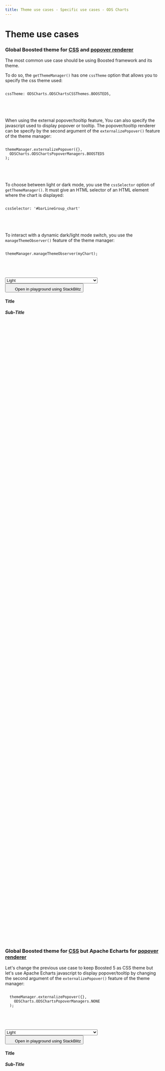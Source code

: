```yaml
---
title: Theme use cases - Specific use cases - ODS Charts
---
```


<div class="title-bar">
  <div class="container-xxl">
    <h1 class="display-1">Theme use cases</h1>
  </div>
</div>
<div class="container-xxl pt-3">
  <div class="card w-100">
    <div class="card-body">
      <h3 class="card-title">Global <span class="text-primary">Boosted</span> theme for <u>CSS</u> and <u>popover renderer</u></h3>
      <p class="card-text pe-5">The most common use case should be using Boosted framework and its theme.</p>
      <p class="card-text pe-5">
        To do so, the <code>getThemeManager()</code> has one <code>cssTheme</code> option that allows you to specify the css theme used:
        <code>
          <pre>
cssTheme: ODSCharts.ODSChartsCSSThemes.BOOSTED5,
          </pre>
        </code>
      </p>
      <p>
        When using the external popover/tooltip feature, You can also specify the javascript used to display popover or tooltip. The popover/tooltip renderer can be specify by the second argument of the <code>externalizePopover()</code> feature of the theme manager:
        <code>
          <pre>
themeManager.externalizePopover({},
  ODSCharts.ODSChartsPopoverManagers.BOOSTED5
);
      </pre>
        </code>
      </p>
      <p>
        To choose between light or dark mode, you use the <code>cssSelector</code> option of <code>getThemeManager()</code>. It must give an HTML selector of an HTML element where the chart is displayed:
        <code>
          <pre>
cssSelector: '#barLineGroup_chart'
      </pre
          >
        </code>
      </p>
      <p>
        To interact with a dynamic dark/light mode switch, you use the <code>manageThemeObserver()</code> feature of the theme manager:
        <code>
          <pre>
themeManager.manageThemeObserver(myChart);
      </pre
          >
        </code>
      </p>
      <select class="form-select float-end" style="width: 300px" aria-label="Default select example" onchange="document.querySelector('#t1-htmlId>div').setAttribute('data-bs-theme',this.value)">
        <option value="dark">Dark</option>
        <option value="light" selected>Light</option>
      </select>
      <button class="btn btn-icon btn-outline-secondary btn-edit" data-bs-toggle="tooltip" data-bs-placement="top" data-bs-title="Open in playground">
        <svg width="1.25rem" height="1.25rem" fill="currentColor" aria-hidden="true">
          <use xlink:href="#lightning-charge-fill" />
        </svg>
        <span class="visually-hidden">Open in playground using StackBlitz</span>
      </button>
      <div id="t1-htmlId">
        <div data-bs-theme="light">
          <div class="chart_title overflow-hidden">
            <h4 class="display-4 mx-3 mb-1 mt-3">Title</h4>
            <h5 class="display-5 mx-3 mb-1 mt-0">Sub-Title</h5>
          </div>
          <div id="t1-barLineGroup_holder_with_legend" style="flex-grow: 1; flex-shrink: 1; display: flex; flex-direction: column">
            <div id="t1-barLineGroup_holder">
              <div id="t1-barLineGroup_chart" style="width: 100%; height: 50vh" class="position-relative"></div>
            </div>
            <div id="t1-barLineGroup_legend"></div>
          </div>
        </div>
      </div>
      <script>
        addViewCode('t1-');
      </script>
    </div>

  </div>
  <script id="t1-codeId">
    ///////////////////////////////////////////////////
    // Used data
    ///////////////////////////////////////////////////

    // this is the data to be displayed
    var dataOptions = {
      xAxis: {
        type: 'category',
        data: ['Jan', 'Feb', 'Mar', 'Apr', 'May', 'Jun'],
      },
      yAxis: {},
      series: [
        {
          data: [10, 22, 28.8956454657, 23, 19, 15],
          type: 'bar',
        },
        {
          data: [28.8956454657, 23, 19, 15, 18, 12],
          type: 'bar',
        },
        {
          data: [12, 28.8956454657, 23, 15, 15, 18],
          type: 'line',
        },
      ],
      legend: {
        data: ['label 0', 'label 1', 'label 2'],
      },
    };

    ///////////////////////////////////////////////////
    // ODSCharts
    ///////////////////////////////////////////////////
    // Build the theme
    var themeManager = ODSCharts.getThemeManager({
      cssTheme: ODSCharts.ODSChartsCSSThemes.BOOSTED5,
      cssSelector: '#t1-barLineGroup_chart',
    });

    // register this theme to echarts
    echarts.registerTheme(themeManager.name, themeManager.theme);

    // get the chart holder and initiate it with the generated theme
    var div = document.getElementById('t1-barLineGroup_chart');
    var myChart = echarts.init(div, themeManager.name, {
      renderer: 'svg',
    });

    // Set the data to be displayed.
    themeManager.setDataOptions(dataOptions);
    // Register the externalization of the legend.
    themeManager.externalizeLegends(myChart, '#t1-barLineGroup_legend');
    // Manage window size changed
    themeManager.manageChartResize(myChart, 't1-barLineGroup_chart');
    // Automatically manage data-bs-theme attribute change. Only needed if you want the
    // chart to automatically react to the global light or dark theme change
    themeManager.manageThemeObserver(myChart);
    // Register the externalization of the tooltip/popup
    themeManager.externalizePopover({}, ODSCharts.ODSChartsPopoverManagers.BOOSTED5);
    // Display the chart using the configured theme and data.
    myChart.setOption(themeManager.getChartOptions());

  </script>

  <div class="card w-100 mt-3">
    <div class="card-body">
      <h3 class="card-title">Global <span class="text-primary">Boosted</span> theme for <u>CSS</u> but <span class="text-primary">Apache Echarts</span> for <u>popover renderer</u></h3>
      <p class="pe-5">
        Let's change the previous use case to keep Boosted 5 as CSS theme but let's use Apache Echarts javascript to display popover/tooltip by changing the second argument of the <code>externalizePopover()</code> feature of the theme manager:
        <code>
          <pre>
  themeManager.externalizePopover({},
    ODSCharts.ODSChartsPopoverManagers.NONE
  );
          </pre>
        </code>
      </p>
      <select class="form-select float-end" style="width: 300px" aria-label="Default select example" onchange="document.querySelector('#t2-htmlId>div').setAttribute('data-bs-theme',this.value)">
        <option value="dark">Dark</option>
        <option value="light" selected>Light</option>
      </select>
      <button class="btn btn-icon btn-outline-secondary btn-edit" data-bs-toggle="tooltip" data-bs-placement="top" data-bs-title="Open in playground">
        <svg width="1.25rem" height="1.25rem" fill="currentColor" aria-hidden="true">
          <use xlink:href="#lightning-charge-fill" />
        </svg>
        <span class="visually-hidden">Open in playground using StackBlitz</span>
      </button>
      <div id="t2-htmlId">
        <div data-bs-theme="light">
          <div class="chart_title overflow-hidden">
            <h4 class="display-4 mx-3 mb-1 mt-3">Title</h4>
            <h5 class="display-5 mx-3 mb-1 mt-0">Sub-Title</h5>
          </div>
          <div id="t2-barLineGroup_holder_with_legend" style="flex-grow: 1; flex-shrink: 1; display: flex; flex-direction: column">
            <div id="t2-barLineGroup_holder">
              <div id="t2-barLineGroup_chart" style="width: 100%; height: 50vh" class="position-relative"></div>
            </div>
            <div id="t2-barLineGroup_legend"></div>
          </div>
        </div>
      </div>
      <script>
        addViewCode('t2-');
      </script>
    </div>

  </div>
  <script id="t2-codeId">
    ///////////////////////////////////////////////////
    // Used data
    ///////////////////////////////////////////////////

    // this is the data to be displayed
    var dataOptions = {
      xAxis: {
        type: 'category',
        data: ['Jan', 'Feb', 'Mar', 'Apr', 'May', 'Jun'],
      },
      yAxis: {},
      series: [
        {
          data: [10, 22, 28.8956454657, 23, 19, 15],
          type: 'bar',
        },
        {
          data: [28.8956454657, 23, 19, 15, 18, 12],
          type: 'bar',
        },
        {
          data: [12, 28.8956454657, 23, 15, 15, 18],
          type: 'line',
        },
      ],
      legend: {
        data: ['label 0', 'label 1', 'label 2'],
      },
    };

    ///////////////////////////////////////////////////
    // ODSCharts
    ///////////////////////////////////////////////////
    // Build the theme
    var themeManager = ODSCharts.getThemeManager({
      cssTheme: ODSCharts.ODSChartsCSSThemes.BOOSTED5,
      cssSelector: '#t2-barLineGroup_chart',
    });

    // register this theme to echarts
    echarts.registerTheme(themeManager.name, themeManager.theme);

    // get the chart holder and initiate it with the generated theme
    var div = document.getElementById('t2-barLineGroup_chart');
    var myChart = echarts.init(div, themeManager.name, {
      renderer: 'svg',
    });

    // Set the data to be displayed.
    themeManager.setDataOptions(dataOptions);
    // Register the externalization of the legend.
    themeManager.externalizeLegends(myChart, '#t2-barLineGroup_legend');
    // Manage window size changed
    themeManager.manageChartResize(myChart, 't2-barLineGroup_chart');
    // Automatically manage data-bs-theme attribute change. Only needed if you want the
    // chart to automatically react to the global light or dark theme change
    themeManager.manageThemeObserver(myChart);
    // Register the externalization of the tooltip/popup
    themeManager.externalizePopover({}, ODSCharts.ODSChartsPopoverManagers.NONE);
    // Display the chart using the configured theme and data.
    myChart.setOption(themeManager.getChartOptions());

  </script>

  <div class="card w-100 mt-3">
    <div class="card-body">
      <h3 class="card-title"><span class="text-primary">ODS Charts</span> embedded <u>CSS</u> theme and <span class="text-primary">Apache Echarts</span> <u>popover renderer</u></h3>
      <p class="pe-5">
        Some ODS Charts usage may be independent from Boosted. For that, ODS Charts has a minimal CSS embedded. To use it, change the <code>cssTheme</code> option of <code>getThemeManager()</code> with:
        <code>
          <pre>
cssTheme: ODSCharts.ODSChartsCSSThemes.NONE,
          </pre>
        </code>
      </p>
      <p>
        You still can use a dark/light theme mode by adding the <code>ods-charts-context</code> class and <code>data-bs-theme</code> attribute on the graph element holder:
        <code>
          <pre>

&lt;div class="ods-charts-context" data-bs-theme="light"&gt;

</pre>
</code>
</p>
<select class="form-select float-end" style="width: 300px" aria-label="Default select example" onchange="document.querySelector('#t3-htmlId>div').setAttribute('data-bs-theme',this.value)">
<option value="dark">Dark</option>
<option value="light" selected>Light</option>
</select>
      <button class="btn btn-icon btn-outline-secondary btn-edit" data-bs-toggle="tooltip" data-bs-placement="top" data-bs-title="Open in playground">
        <svg width="1.25rem" height="1.25rem" fill="currentColor" aria-hidden="true">
          <use xlink:href="#lightning-charge-fill" />
        </svg>
        <span class="visually-hidden">Open in playground using StackBlitz</span>
      </button>
<div id="t3-htmlId">
<div class="ods-charts-context" data-bs-theme="light">
<div class="chart_title overflow-hidden">
<h4 class="display-4 mx-3 mb-1 mt-3">Title</h4>
<h5 class="display-5 mx-3 mb-1 mt-0">Sub-Title</h5>
</div>
          <div id="t3-barLineGroup_holder_with_legend" style="flex-grow: 1; flex-shrink: 1; display: flex; flex-direction: column">
            <div id="t3-barLineGroup_holder">
              <div id="t3-barLineGroup_chart" style="width: 100%; height: 50vh" class="position-relative"></div>
            </div>
            <div id="t3-barLineGroup_legend"></div>
          </div>
        </div>
      </div>
      <script>
        addViewCode('t3-');
      </script>
    </div>

  </div>
  <script id="t3-codeId">
    ///////////////////////////////////////////////////
    // Used data
    ///////////////////////////////////////////////////

    // this is the data to be displayed
    var dataOptions = {
      xAxis: {
        type: 'category',
        data: ['Jan', 'Feb', 'Mar', 'Apr', 'May', 'Jun'],
      },
      yAxis: {},
      series: [
        {
          data: [10, 22, 28.8956454657, 23, 19, 15],
          type: 'bar',
        },
        {
          data: [28.8956454657, 23, 19, 15, 18, 12],
          type: 'bar',
        },
        {
          data: [12, 28.8956454657, 23, 15, 15, 18],
          type: 'line',
        },
      ],
      legend: {
        data: ['label 0', 'label 1', 'label 2'],
      },
    };

    ///////////////////////////////////////////////////
    // ODSCharts
    ///////////////////////////////////////////////////
    // Build the theme
    var themeManager = ODSCharts.getThemeManager({
      cssTheme: ODSCharts.ODSChartsCSSThemes.NONE,
      cssSelector: '#t3-barLineGroup_chart',
    });

    // register this theme to echarts
    echarts.registerTheme(themeManager.name, themeManager.theme);

    // get the chart holder and initiate it with the generated theme
    var div = document.getElementById('t3-barLineGroup_chart');
    var myChart = echarts.init(div, themeManager.name, {
      renderer: 'svg',
    });

    // Set the data to be displayed.
    themeManager.setDataOptions(dataOptions);
    // Register the externalization of the legend.
    themeManager.externalizeLegends(myChart, '#t3-barLineGroup_legend');
    // Manage window size changed
    themeManager.manageChartResize(myChart, 't3-barLineGroup_chart');
    // Automatically manage data-bs-theme attribute change. Only needed if you want the
    // chart to automatically react to the global light or dark theme change
    themeManager.manageThemeObserver(myChart);
    // Register the externalization of the tooltip/popup
    themeManager.externalizePopover({}, ODSCharts.ODSChartsPopoverManagers.NONE);
    // Display the chart using the configured theme and data.
    myChart.setOption(themeManager.getChartOptions());

  </script>
</div>
